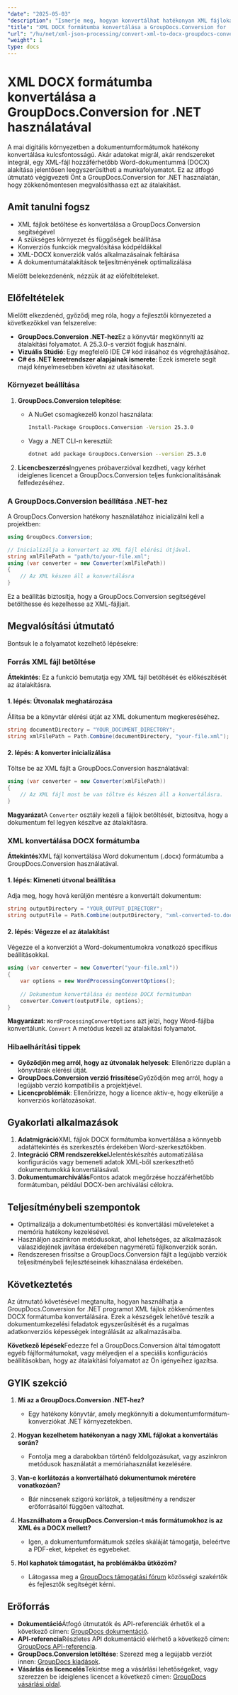 ```yaml
---
"date": "2025-05-03"
"description": "Ismerje meg, hogyan konvertálhat hatékonyan XML fájlokat DOCX formátumba a GroupDocs.Conversion for .NET segítségével. Ez a lépésről lépésre szóló útmutató a beállítással, a megvalósítással és a teljesítménnyel kapcsolatos tippeket tartalmazza."
"title": "XML DOCX formátumba konvertálása a GroupDocs.Conversion for .NET segítségével – Átfogó útmutató"
"url": "/hu/net/xml-json-processing/convert-xml-to-docx-groupdocs-conversion-net/"
"weight": 1
type: docs
---
```

# XML DOCX formátumba konvertálása a GroupDocs.Conversion for .NET használatával

A mai digitális környezetben a dokumentumformátumok hatékony konvertálása kulcsfontosságú. Akár adatokat migrál, akár rendszereket integrál, egy XML-fájl hozzáférhetőbb Word-dokumentummá (DOCX) alakítása jelentősen leegyszerűsítheti a munkafolyamatot. Ez az átfogó útmutató végigvezeti Önt a GroupDocs.Conversion for .NET használatán, hogy zökkenőmentesen megvalósíthassa ezt az átalakítást.

## Amit tanulni fogsz

- XML fájlok betöltése és konvertálása a GroupDocs.Conversion segítségével
- A szükséges környezet és függőségek beállítása
- Konverziós funkciók megvalósítása kódpéldákkal
- XML-DOCX konverziók valós alkalmazásainak feltárása
- A dokumentumátalakítások teljesítményének optimalizálása

Mielőtt belekezdenénk, nézzük át az előfeltételeket.

## Előfeltételek

Mielőtt elkezdenéd, győződj meg róla, hogy a fejlesztői környezeted a következőkkel van felszerelve:

- **GroupDocs.Conversion .NET-hez**Ez a könyvtár megkönnyíti az átalakítási folyamatot. A 25.3.0-s verziót fogjuk használni.
- **Vizuális Stúdió**: Egy megfelelő IDE C# kód írásához és végrehajtásához.
- **C# és .NET keretrendszer alapjainak ismerete**: Ezek ismerete segít majd kényelmesebben követni az utasításokat.

### Környezet beállítása

1. **GroupDocs.Conversion telepítése**:
   - A NuGet csomagkezelő konzol használata:
     ```bash
     Install-Package GroupDocs.Conversion -Version 25.3.0
     ```
   - Vagy a .NET CLI-n keresztül:
     ```bash
     dotnet add package GroupDocs.Conversion --version 25.3.0
     ```

2. **Licencbeszerzés**Ingyenes próbaverzióval kezdheti, vagy kérhet ideiglenes licencet a GroupDocs.Conversion teljes funkcionalitásának felfedezéséhez.

### A GroupDocs.Conversion beállítása .NET-hez

A GroupDocs.Conversion hatékony használatához inicializálni kell a projektben:

```csharp
using GroupDocs.Conversion;

// Inicializálja a konvertert az XML fájl elérési útjával.
string xmlFilePath = "path/to/your-file.xml";
using (var converter = new Converter(xmlFilePath))
{
    // Az XML készen áll a konvertálásra
}
```

Ez a beállítás biztosítja, hogy a GroupDocs.Conversion segítségével betölthesse és kezelhesse az XML-fájljait.

## Megvalósítási útmutató

Bontsuk le a folyamatot kezelhető lépésekre:

### Forrás XML fájl betöltése

**Áttekintés**: Ez a funkció bemutatja egy XML fájl betöltését és előkészítését az átalakításra.

#### 1. lépés: Útvonalak meghatározása
Állítsa be a könyvtár elérési útját az XML dokumentum megkereséséhez.

```csharp
string documentDirectory = "YOUR_DOCUMENT_DIRECTORY";
string xmlFilePath = Path.Combine(documentDirectory, "your-file.xml");
```

#### 2. lépés: A konverter inicializálása

Töltse be az XML fájlt a GroupDocs.Conversion használatával:

```csharp
using (var converter = new Converter(xmlFilePath))
{
    // Az XML fájl most be van töltve és készen áll a konvertálásra.
}
```
**Magyarázat**A `Converter` osztály kezeli a fájlok betöltését, biztosítva, hogy a dokumentum fel legyen készítve az átalakításra.

### XML konvertálása DOCX formátumba

**Áttekintés**XML fájl konvertálása Word dokumentum (.docx) formátumba a GroupDocs.Conversion használatával.

#### 1. lépés: Kimeneti útvonal beállítása

Adja meg, hogy hová kerüljön mentésre a konvertált dokumentum:

```csharp
string outputDirectory = "YOUR_OUTPUT_DIRECTORY";
string outputFile = Path.Combine(outputDirectory, "xml-converted-to.docx");
```

#### 2. lépés: Végezze el az átalakítást

Végezze el a konverziót a Word-dokumentumokra vonatkozó specifikus beállításokkal.

```csharp
using (var converter = new Converter("your-file.xml"))
{
    var options = new WordProcessingConvertOptions();
    
    // Dokumentum konvertálása és mentése DOCX formátumban
    converter.Convert(outputFile, options);
}
```

**Magyarázat**: `WordProcessingConvertOptions` azt jelzi, hogy Word-fájlba konvertálunk. `Convert` A metódus kezeli az átalakítási folyamatot.

### Hibaelhárítási tippek

- **Győződjön meg arról, hogy az útvonalak helyesek**: Ellenőrizze duplán a könyvtárak elérési útját.
- **GroupDocs.Conversion verzió frissítése**Győződjön meg arról, hogy a legújabb verzió kompatibilis a projektjével.
- **Licencproblémák**: Ellenőrizze, hogy a licence aktív-e, hogy elkerülje a konverziós korlátozásokat.

## Gyakorlati alkalmazások

1. **Adatmigráció**XML fájlok DOCX formátumba konvertálása a könnyebb adatáttekintés és szerkesztés érdekében Word-szerkesztőkben.
2. **Integráció CRM rendszerekkel**Jelentéskészítés automatizálása konfigurációs vagy bemeneti adatok XML-ből szerkeszthető dokumentumokká konvertálásával.
3. **Dokumentumarchiválás**Fontos adatok megőrzése hozzáférhetőbb formátumban, például DOCX-ben archiválási célokra.

## Teljesítménybeli szempontok

- Optimalizálja a dokumentumbetöltési és konvertálási műveleteket a memória hatékony kezelésével.
- Használjon aszinkron metódusokat, ahol lehetséges, az alkalmazások válaszidejének javítása érdekében nagyméretű fájlkonverziók során.
- Rendszeresen frissítse a GroupDocs.Conversion fájlt a legújabb verziók teljesítménybeli fejlesztéseinek kihasználása érdekében.

## Következtetés

Az útmutató követésével megtanulta, hogyan használhatja a GroupDocs.Conversion for .NET programot XML fájlok zökkenőmentes DOCX formátumba konvertálására. Ezek a készségek lehetővé teszik a dokumentumkezelési feladatok egyszerűsítését és a rugalmas adatkonverziós képességek integrálását az alkalmazásaiba.

**Következő lépések**Fedezze fel a GroupDocs.Conversion által támogatott egyéb fájlformátumokat, vagy mélyedjen el a speciális konfigurációs beállításokban, hogy az átalakítási folyamatot az Ön igényeihez igazítsa.

## GYIK szekció

1. **Mi az a GroupDocs.Conversion .NET-hez?**
   - Egy hatékony könyvtár, amely megkönnyíti a dokumentumformátum-konverziókat .NET környezetekben.

2. **Hogyan kezelhetem hatékonyan a nagy XML fájlokat a konvertálás során?**
   - Fontolja meg a darabokban történő feldolgozásukat, vagy aszinkron metódusok használatát a memóriahasználat kezelésére.

3. **Van-e korlátozás a konvertálható dokumentumok méretére vonatkozóan?**
   - Bár nincsenek szigorú korlátok, a teljesítmény a rendszer erőforrásaitól függően változhat.

4. **Használhatom a GroupDocs.Conversion-t más formátumokhoz is az XML és a DOCX mellett?**
   - Igen, a dokumentumformátumok széles skáláját támogatja, beleértve a PDF-eket, képeket és egyebeket.

5. **Hol kaphatok támogatást, ha problémákba ütközöm?**
   - Látogassa meg a [GroupDocs támogatási fórum](https://forum.groupdocs.com/c/conversion/10) közösségi szakértők és fejlesztők segítségét kérni.

## Erőforrás

- **Dokumentáció**Átfogó útmutatók és API-referenciák érhetők el a következő címen: [GroupDocs dokumentáció](https://docs.groupdocs.com/conversion/net/).
- **API-referencia**Részletes API dokumentáció elérhető a következő címen: [GroupDocs API-referencia](https://reference.groupdocs.com/conversion/net/).
- **GroupDocs.Conversion letöltése**: Szerezd meg a legújabb verziót innen: [GroupDocs kiadások](https://releases.groupdocs.com/conversion/net/).
- **Vásárlás és licencelés**Tekintse meg a vásárlási lehetőségeket, vagy szerezzen be ideiglenes licencet a következő címen: [GroupDocs vásárlási oldal](https://purchase.groupdocs.com/buy).
